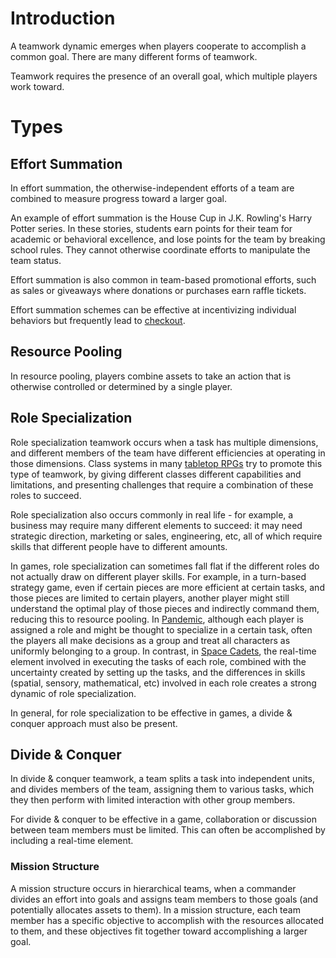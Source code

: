 # Introduction
A teamwork dynamic emerges when players cooperate to accomplish a common goal. There are many
different forms of teamwork.

Teamwork requires the presence of an overall goal, which multiple players work toward.

# Types
## Effort Summation
In effort summation, the otherwise-independent efforts of a team are combined to measure progress
toward a larger goal.

An example of effort summation is the House Cup in J.K. Rowling's Harry Potter series. In these
stories, students earn points for their team for academic or behavioral excellence, and lose points
for the team by breaking school rules. They cannot otherwise coordinate efforts to manipulate the
team status.

Effort summation is also common in team-based promotional efforts, such as sales or giveaways where
donations or purchases earn raffle tickets.

Effort summation schemes can be effective at incentivizing individual behaviors but frequently lead
to [checkout](/games/dynamics/checkout).

## Resource Pooling
In resource pooling, players combine assets to take an action that is otherwise controlled or
determined by a single player.

## Role Specialization
Role specialization teamwork occurs when a task has multiple dimensions, and different members of
the team have different efficiencies at operating in those dimensions. Class systems in many
[tabletop RPGs](/games/tabletop/ttrpg) try to promote this type of teamwork, by giving different
classes different capabilities and limitations, and presenting challenges that require a combination
of these roles to succeed.

Role specialization also occurs commonly in real life - for example, a business may require many
different elements to succeed: it may need strategic direction, marketing or sales, engineering,
etc, all of which require skills that different people have to different amounts.

In games, role specialization can sometimes fall flat if the different roles do not actually draw on
different player skills. For example, in a turn-based strategy game, even if certain pieces are more
efficient at certain tasks, and those pieces are limited to certain players, another player might
still understand the optimal play of those pieces and indirectly command them, reducing this to
resource pooling. In [Pandemic](https://boardgamegeek.com/boardgame/30549/pandemic), although each
player is assigned a role and might be thought to specialize in a certain task, often the players
all make decisions as a group and treat all characters as uniformly belonging to a group. In
contrast, in [Space Cadets](https://boardgamegeek.com/boardgame/123096/space-cadets), the real-time
element involved in executing the tasks of each role, combined with the uncertainty created by
setting up the tasks, and the differences in skills (spatial, sensory, mathematical, etc) involved
in each role creates a strong dynamic of role specialization.

In general, for role specialization to be effective in games, a divide & conquer approach must also
be present.

## Divide & Conquer
In divide & conquer teamwork, a team splits a task into independent units, and divides members of
the team, assigning them to various tasks, which they then perform with limited interaction with
other group members.

For divide & conquer to be effective in a game, collaboration or discussion between team members
must be limited. This can often be accomplished by including a real-time element.

### 

### Mission Structure
A mission structure occurs in hierarchical teams, when a commander divides an effort into goals and
assigns team members to those goals (and potentially allocates assets to them). In a mission
structure, each team member has a specific objective to accomplish with the resources allocated to
them, and these objectives fit together toward accomplishing a larger goal.
